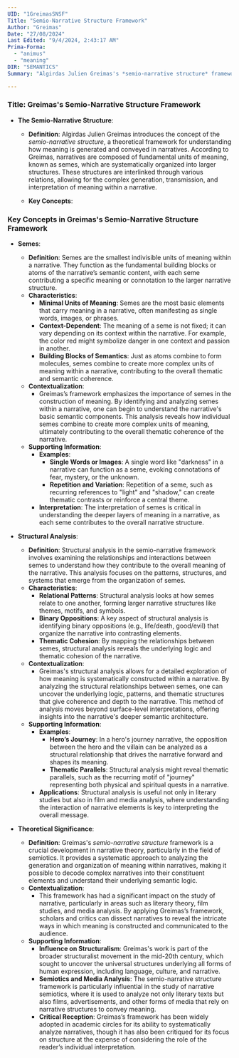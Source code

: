 ```yaml
---
UID: "1GreimasSNSF"
Title: "Semio-Narrative Structure Framework"
Author: "Greimas"
Date: "27/08/2024"
Last Edited: "9/4/2024, 2:43:17 AM"
Prima-Forma:
  - "animus"
  - "meaning"
DIR: "SEMANTICS"
Summary: "Algirdas Julien Greimas's *semio-narrative structure* framework explains how meaning is generated through semes, the smallest units of meaning, which form complex structures in narratives. His structural analysis examines relationships between semes, revealing the underlying logic and thematic cohesion, with significant influence on narrative theory, semiotics, and media studies."

---
```


### Title: **Greimas's Semio-Narrative Structure Framework**

- **The Semio-Narrative Structure**:
  - **Definition**: Algirdas Julien Greimas introduces the concept of the *semio-narrative structure*, a theoretical framework for understanding how meaning is generated and conveyed in narratives. According to Greimas, narratives are composed of fundamental units of meaning, known as semes, which are systematically organized into larger structures. These structures are interlinked through various relations, allowing for the complex generation, transmission, and interpretation of meaning within a narrative.
  
  - **Key Concepts**:
 ### Key Concepts in Greimas's Semio-Narrative Structure Framework

- **Semes**:
  - **Definition**: Semes are the smallest indivisible units of meaning within a narrative. They function as the fundamental building blocks or atoms of the narrative’s semantic content, with each seme contributing a specific meaning or connotation to the larger narrative structure.
  - **Characteristics**:
    - **Minimal Units of Meaning**: Semes are the most basic elements that carry meaning in a narrative, often manifesting as single words, images, or phrases.
    - **Context-Dependent**: The meaning of a seme is not fixed; it can vary depending on its context within the narrative. For example, the color red might symbolize danger in one context and passion in another.
    - **Building Blocks of Semantics**: Just as atoms combine to form molecules, semes combine to create more complex units of meaning within a narrative, contributing to the overall thematic and semantic coherence.
  - **Contextualization**:
    - Greimas’s framework emphasizes the importance of semes in the construction of meaning. By identifying and analyzing semes within a narrative, one can begin to understand the narrative's basic semantic components. This analysis reveals how individual semes combine to create more complex units of meaning, ultimately contributing to the overall thematic coherence of the narrative.
  - **Supporting Information**:
    - **Examples**:
      - **Single Words or Images**: A single word like "darkness" in a narrative can function as a seme, evoking connotations of fear, mystery, or the unknown.
      - **Repetition and Variation**: Repetition of a seme, such as recurring references to "light" and "shadow," can create thematic contrasts or reinforce a central theme.
    - **Interpretation**: The interpretation of semes is critical in understanding the deeper layers of meaning in a narrative, as each seme contributes to the overall narrative structure.

- **Structural Analysis**:
  - **Definition**: Structural analysis in the semio-narrative framework involves examining the relationships and interactions between semes to understand how they contribute to the overall meaning of the narrative. This analysis focuses on the patterns, structures, and systems that emerge from the organization of semes.
  - **Characteristics**:
    - **Relational Patterns**: Structural analysis looks at how semes relate to one another, forming larger narrative structures like themes, motifs, and symbols.
    - **Binary Oppositions**: A key aspect of structural analysis is identifying binary oppositions (e.g., life/death, good/evil) that organize the narrative into contrasting elements.
    - **Thematic Cohesion**: By mapping the relationships between semes, structural analysis reveals the underlying logic and thematic cohesion of the narrative.
  - **Contextualization**:
    - Greimas's structural analysis allows for a detailed exploration of how meaning is systematically constructed within a narrative. By analyzing the structural relationships between semes, one can uncover the underlying logic, patterns, and thematic structures that give coherence and depth to the narrative. This method of analysis moves beyond surface-level interpretations, offering insights into the narrative's deeper semantic architecture.
  - **Supporting Information**:
    - **Examples**:
      - **Hero’s Journey**: In a hero's journey narrative, the opposition between the hero and the villain can be analyzed as a structural relationship that drives the narrative forward and shapes its meaning.
      - **Thematic Parallels**: Structural analysis might reveal thematic parallels, such as the recurring motif of "journey" representing both physical and spiritual quests in a narrative.
    - **Applications**: Structural analysis is useful not only in literary studies but also in film and media analysis, where understanding the interaction of narrative elements is key to interpreting the overall message.

- **Theoretical Significance**:
  - **Definition**: Greimas's *semio-narrative structure* framework is a crucial development in narrative theory, particularly in the field of semiotics. It provides a systematic approach to analyzing the generation and organization of meaning within narratives, making it possible to decode complex narratives into their constituent elements and understand their underlying semantic logic.
  - **Contextualization**:
    - This framework has had a significant impact on the study of narrative, particularly in areas such as literary theory, film studies, and media analysis. By applying Greimas’s framework, scholars and critics can dissect narratives to reveal the intricate ways in which meaning is constructed and communicated to the audience.
  - **Supporting Information**:
    - **Influence on Structuralism**: Greimas's work is part of the broader structuralist movement in the mid-20th century, which sought to uncover the universal structures underlying all forms of human expression, including language, culture, and narrative.
    - **Semiotics and Media Analysis**: The semio-narrative structure framework is particularly influential in the study of narrative semiotics, where it is used to analyze not only literary texts but also films, advertisements, and other forms of media that rely on narrative structures to convey meaning.
    - **Critical Reception**: Greimas’s framework has been widely adopted in academic circles for its ability to systematically analyze narratives, though it has also been critiqued for its focus on structure at the expense of considering the role of the reader’s individual interpretation.

